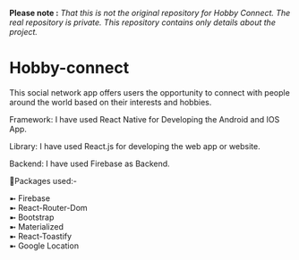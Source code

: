**Please note :** *That this is not the original repository for Hobby Connect. The real repository is private. This repository contains only details about the project.*

# Hobby-connect

This social network app offers users the opportunity to connect with people around the world based on their interests and hobbies. 

Framework: I have used React Native for Developing the Android and IOS App.

Library: I have used React.js for developing the web app or website.

Backend: I have used Firebase as Backend.

🔨Packages used:-

➼ Firebase <br>
➼ React-Router-Dom <br>
➼ Bootstrap <br>
➼ Materialized <br>
➼ React-Toastify <br>
➼ Google Location
